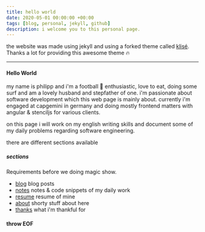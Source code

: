 ```yaml
---
title: hello world
date: 2020-05-01 00:00:00 +00:00
tags: [blog, personal, jekyll, github]
description: i welcome you to this personal page.
---
```


the website was made using jekyll and using a forked theme called [klisé](https://github.com/piharpi/klise). Thanks a lot for providing this awesome theme 🔥 

<hr>

#### Hello World

my name is philipp and i'm a football 🦅 enthusiastic, love to eat, doing some surf and am a lovely husband and stepfather of one. i'm passionate about software development which this web page is mainly about. currently i'm engaged at capgemini in germany and doing mostly frontend matters with angular & stenciljs for various clients.

on this page i will work on my english writing skills and document some of my daily problems regarding software engineering. 

there are different sections available

##### sections

Requirements before we doing magic show.

- [blog](https://phhbr.github.io/) blog posts
- [notes](https://phhbr.github.io/notes) notes & code snippets of my daily work
- [resume](https://phhbr.github.io/resume) resume of mine
- [about](https://phhbr.github.io/about) shorty stuff about here
- [thanks](https://phhbr.github.io/thanks) what i'm thankful for

#### throw EOF
